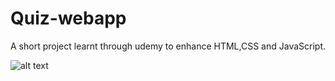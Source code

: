 # Quiz-webapp
A short project learnt through udemy to enhance HTML,CSS and JavaScript.

![alt text](https://github.com/[synclair1]/[Quiz-webapp]/Images/=MainMenu.png?raw=true)
